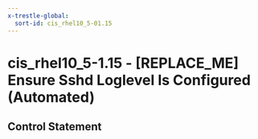 ```yaml
---
x-trestle-global:
  sort-id: cis_rhel10_5-01.15
---
```


# cis_rhel10_5-1.15 - \[REPLACE_ME\] Ensure Sshd Loglevel Is Configured (Automated)

## Control Statement
